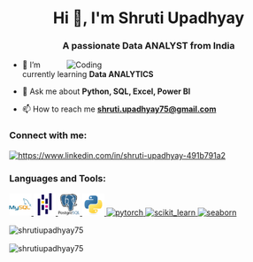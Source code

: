 <h1 align="center">Hi 👋, I'm Shruti Upadhyay</h1>
<h3 align="center">A passionate Data ANALYST from India</h3>
<img align="right" alt="Coding" width="400" src=![image](https://github.com/shrutiupadhyay75/shrutiupadhyay75/assets/122087349/8887878c-878d-46f0-a323-12f65004f069)

>

- 🌱 I’m currently learning **Data ANALYTICS**

- 💬 Ask me about **Python, SQL, Excel, Power BI**

- 📫 How to reach me **shruti.upadhyay75@gmail.com**

<h3 align="left">Connect with me:</h3>
<p align="left">
<a href="https://linkedin.com/in/https://www.linkedin.com/in/shruti-upadhyay-491b791a2" target="blank"><img align="center" src="https://raw.githubusercontent.com/rahuldkjain/github-profile-readme-generator/master/src/images/icons/Social/linked-in-alt.svg" alt="https://www.linkedin.com/in/shruti-upadhyay-491b791a2" height="30" width="40" /></a>
</p>

<h3 align="left">Languages and Tools:</h3>
<p align="left"> <a href="https://www.mysql.com/" target="_blank" rel="noreferrer"> <img src="https://raw.githubusercontent.com/devicons/devicon/master/icons/mysql/mysql-original-wordmark.svg" alt="mysql" width="40" height="40"/> </a> <a href="https://pandas.pydata.org/" target="_blank" rel="noreferrer"> <img src="https://raw.githubusercontent.com/devicons/devicon/2ae2a900d2f041da66e950e4d48052658d850630/icons/pandas/pandas-original.svg" alt="pandas" width="40" height="40"/> </a> <a href="https://www.postgresql.org" target="_blank" rel="noreferrer"> <img src="https://raw.githubusercontent.com/devicons/devicon/master/icons/postgresql/postgresql-original-wordmark.svg" alt="postgresql" width="40" height="40"/> </a> <a href="https://www.python.org" target="_blank" rel="noreferrer"> <img src="https://raw.githubusercontent.com/devicons/devicon/master/icons/python/python-original.svg" alt="python" width="40" height="40"/> </a> <a href="https://pytorch.org/" target="_blank" rel="noreferrer"> <img src="https://www.vectorlogo.zone/logos/pytorch/pytorch-icon.svg" alt="pytorch" width="40" height="40"/> </a> <a href="https://scikit-learn.org/" target="_blank" rel="noreferrer"> <img src="https://upload.wikimedia.org/wikipedia/commons/0/05/Scikit_learn_logo_small.svg" alt="scikit_learn" width="40" height="40"/> </a> <a href="https://seaborn.pydata.org/" target="_blank" rel="noreferrer"> <img src="https://seaborn.pydata.org/_images/logo-mark-lightbg.svg" alt="seaborn" width="40" height="40"/> </a> </p>

<p><img align="center" src="https://github-readme-stats.vercel.app/api/top-langs?username=shrutiupadhyay75&show_icons=true&locale=en&layout=compact" alt="shrutiupadhyay75" /></p>

<p><img align="center" src="https://github-readme-streak-stats.herokuapp.com/?user=shrutiupadhyay75&" alt="shrutiupadhyay75" /></p>
